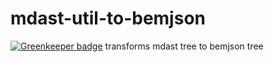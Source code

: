 # mdast-util-to-bemjson

[![Greenkeeper badge](https://badges.greenkeeper.io/birhoff/mdast-util-to-bemjson.svg)](https://greenkeeper.io/)
transforms mdast tree to bemjson tree
